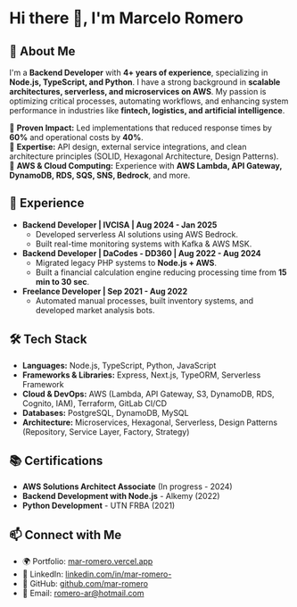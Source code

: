 # Hi there 👋, I'm Marcelo Romero

## 🚀 About Me
I'm a **Backend Developer** with **4+ years of experience**, specializing in **Node.js, TypeScript, and Python**. I have a strong background in **scalable architectures, serverless, and microservices on AWS**. My passion is optimizing critical processes, automating workflows, and enhancing system performance in industries like **fintech, logistics, and artificial intelligence**.

🔹 **Proven Impact:** Led implementations that reduced response times by **60%** and operational costs by **40%**.  
🔹 **Expertise:** API design, external service integrations, and clean architecture principles (SOLID, Hexagonal Architecture, Design Patterns).  
🔹 **AWS & Cloud Computing:** Experience with **AWS Lambda, API Gateway, DynamoDB, RDS, SQS, SNS, Bedrock**, and more.

## 💼 Experience
- **Backend Developer | IVCISA | Aug 2024 - Jan 2025**  
  - Developed serverless AI solutions using AWS Bedrock.
  - Built real-time monitoring systems with Kafka & AWS MSK.
- **Backend Developer | DaCodes - DD360 | Aug 2022 - Aug 2024**  
  - Migrated legacy PHP systems to **Node.js + AWS**.
  - Built a financial calculation engine reducing processing time from **15 min to 30 sec**.
- **Freelance Developer | Sep 2021 - Aug 2022**  
  - Automated manual processes, built inventory systems, and developed market analysis bots.

## 🛠️ Tech Stack
- **Languages:** Node.js, TypeScript, Python, JavaScript
- **Frameworks & Libraries:** Express, Next.js, TypeORM, Serverless Framework
- **Cloud & DevOps:** AWS (Lambda, API Gateway, S3, DynamoDB, RDS, Cognito, IAM), Terraform, GitLab CI/CD
- **Databases:** PostgreSQL, DynamoDB, MySQL
- **Architecture:** Microservices, Hexagonal, Serverless, Design Patterns (Repository, Service Layer, Factory, Strategy)

## 📚 Certifications
- **AWS Solutions Architect Associate** (In progress - 2024)
- **Backend Development with Node.js** - Alkemy (2022)
- **Python Development** - UTN FRBA (2021)

## 📫 Connect with Me
- 🌍 Portfolio: [mar-romero.vercel.app](https://mar-romero.vercel.app/)
- 💼 LinkedIn: [linkedin.com/in/mar-romero-](https://www.linkedin.com/in/mar-romero-/)
- 🔗 GitHub: [github.com/mar-romero](https://github.com/mar-romero)
- 📧 Email: romero-ar@hotmail.com
